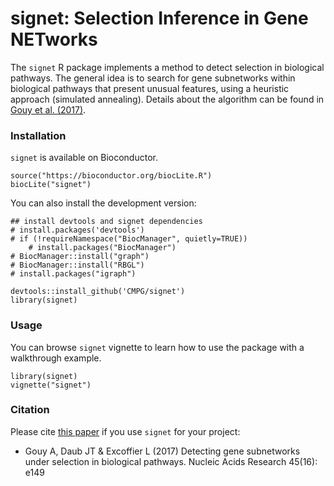 # signet: Selection Inference in Gene NETworks

The `signet` R package implements a method to detect selection in biological 
pathways. The general idea is to search for gene subnetworks within biological 
pathways that present unusual features, using a heuristic approach 
(simulated annealing). Details about the algorithm can be found in
<a href="https://doi.org/10.1093/nar/gkx626">Gouy et al. (2017)</a>.

### Installation

`signet` is available on Bioconductor.

```{r}
source("https://bioconductor.org/biocLite.R")
biocLite("signet")
```

You can also install the development version:

```{r}
## install devtools and signet dependencies
# install.packages('devtools')
# if (!requireNamespace("BiocManager", quietly=TRUE))
    # install.packages("BiocManager")
# BiocManager::install("graph")
# BiocManager::install("RBGL")
# install.packages("igraph")

devtools::install_github('CMPG/signet')
library(signet)
```

### Usage

You can browse `signet` vignette to learn how to use the package with 
a walkthrough example.

```{r}
library(signet)
vignette("signet")
```

### Citation

Please cite <a href="https://doi.org/10.1093/nar/gkx626">this paper</a> if you use `signet` for your project:

* Gouy A, Daub JT & Excoffier L (2017) Detecting gene subnetworks under 
selection in biological pathways. Nucleic Acids Research 45(16): e149

